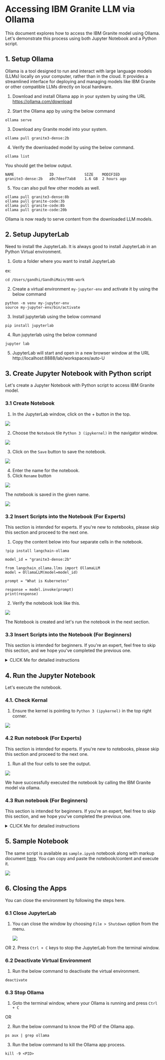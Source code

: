 # Accessing IBM Granite LLM via Ollama

This document explores how to access the IBM Granite model using Ollama. Let's demonstrate this process using both Jupyter Notebook and a Python script.

## 1. Setup Ollama

Ollama is a tool designed to run and interact with large language models (LLMs) locally on your computer, rather than in the cloud. It provides a streamlined interface for deploying and managing models like IBM Granite or other compatible LLMs directly on local hardware.

1. Download and install Ollama app in your system by using the URL https://ollama.com/download

2. Start the Ollama app by using the below command

```
ollama serve
```

3. Download any Granite model into your system.

```
ollama pull granite3-dense:2b
```

4. Verify the downloaded model by using the below command.
```
ollama list
```

You should get the below output.

```
NAME             	ID          	SIZE  	MODIFIED
granite3-dense:2b	a9c7deef7ab8	1.6 GB	2 hours ago
```

5. You can also pull few other models as well.

```
ollama pull granite3-dense:8b
ollama pull granite-code:3b
ollama pull granite-code:8b
ollama pull granite-code:20b
```

Ollama is now ready to serve content from the downloaded LLM models.


## 2. Setup JupyterLab

Need to install the JupyterLab. It is always good to  install JupyterLab in an Python Virtual environment.


1. Goto a folder where you want to install JupyterLab

ex: 
```
cd /Users/gandhi/GandhiMain/998-work
```

2. Create a virtual environment `my-jupyter-env` and activate it by using the below command

```
python -m venv my-jupyter-env
source my-jupyter-env/bin/activate
```

3. Install jupyterlab using the below command
```
pip install jupyterlab 
```

4. Run jupyterlab using the below command

```
jupyter lab 
```
 
5. JupyterLab will start and open in a new browser window at the URL http://localhost:8888/lab/workspaces/auto-U

## 3. Create Jupyter Notebook with Python script

Let's create a Jupyter Notebook with Python script to access IBM Granite model.

### 3.1 Create Notebook

1. In the JupyterLab window, click on the + button in the top.

<img src="images/image-11.png">

2. Choose the `Notebook` tile  `Python 3 (ipykernel)` in the navigator window.

<img src="images/image-12.png">

3. Click on the `Save` button to save the notebook.

<img src="images/image-13.png">

4. Enter the name for the notebook.
5. Click `Rename` button

<img src="images/image-14.png">

The notebook is saved in the given name.

<img src="images/image-15.png">

### 3.2 Insert Scripts into the Notebook (For Experts)

This section is intended for experts. If you're new to notebooks, please skip this section and proceed to the next one.

1. Copy the content below into four separate cells in the notebook.

```
!pip install langchain-ollama
```

```
model_id = "granite3-dense:2b"
```

```
from langchain_ollama.llms import OllamaLLM
model = OllamaLLM(model=model_id)
```

```
prompt = "What is Kubernetes"

response = model.invoke(prompt)
print(response)
```

2. Verify the notebook look like this.

<img src="images/image-21.png">

The Notebook is created and let's run the notebook in the next section.


### 3.3 Insert Scripts into the Notebook (For Beginners)

This section is intended for beginners. If you're an expert, feel free to skip this section, and we hope you've completed the previous one.

<details><summary>CLICK Me for detailed instructions</summary>

1. Copy the below content in the first cell.
```
!pip install langchain-ollama
```
<img src="images/image-16.png">

2. Click on + button in the Notebook 

<img src="images/image-17.png">

you get the second cell.

<img src="images/image-18.png">


3. Copy the below content in the second cell.

```
model_id = "granite3-dense:2b"
```

<img src="images/image-19.png">

4. Click on + button in the Notebook and copy the below content in the third cell.
```
from langchain_ollama.llms import OllamaLLM
model = OllamaLLM(model=model_id)
```
<img src="images/image-20.png">


5. Click on + button in the Notebook and copy the below content in the fourth cell.
```
prompt = "What is Kubernetes"

response = model.invoke(prompt)
print(response)
```

<img src="images/image-21.png">

The Notebook is created and let's run the notebook in the next section.

</details>

## 4. Run the Jupyter Notebook

Let's execute the notebook.


### 4.1. Check Kernal

1. Ensure the kernel is pointing to `Python 3 (ipykernel)` in the top right corner.

<img src="images/image-22.png">

### 4.2 Run notebook (For Experts)

This section is intended for experts. If you're new to notebooks, please skip this section and proceed to the next one.

1. Run all the four cells to see the output.

<img src="images/image-28.png">

We have successfully executed the notebook by calling the IBM Granite model via ollama.

### 4.3 Run notebook (For Beginners)

This section is intended for beginners. If you're an expert, feel free to skip this section, and we hope you've completed the previous one.

<details><summary>CLICK Me for detailed instructions</summary>

1. Place the cursor in the first cell 

2. Click on the `Run the cell and advance` button.

This would install the `langchain-ollama`

<img src="images/image-23.png">

Here is the output of that.

<img src="images/image-24.png">

3. Similarly run the second cell.

This will choose the model_id 
<img src="images/image-25.png">

4. Run the third cell.

This will create model object instance.

<img src="images/image-26.png">

5. Run the fourth cell.

This will call the IBM Granite model and print the response.

<img src="images/image-27.png">

We have successfully executed the notebook by calling the IBM Granite model via ollama.

<img src="images/image-28.png">
</details>

## 5. Sample Notebook

The same script is available as `sample.ipynb` notebook along with markup document [here](../files/sample.ipynb). You can copy and paste the notebook/content and execute it.

<img src="images/image-29.png">

## 6. Closing the Apps

You can close the environment by following the steps here.

### 6.1 Close JupyterLab

1. You can close the window by choosing `File > Shutdown` option from the menu.

    <img src="images/image-30.png">
OR 
2. Press `Ctrl + C` keys to stop the JupyterLab from the terminal window.

### 6.2 Deactivate Virtual Environment

1. Run the below command to deactivate the virtual environment.

```
deactivate
```

### 6.3 Stop Ollama

1. Goto the terminal window, where your Ollama is running and press `Ctrl + C`

OR 

2. Run the below command to know the PID of the Ollama app.

```
ps aux | grep ollama
```

3. Run the below command to kill the Ollama app process.

```
kill -9 <PID>
```



